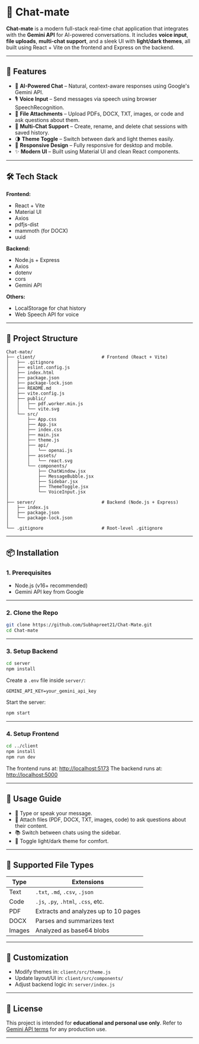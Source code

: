 # 💬 Chat-mate

**Chat-mate** is a modern full-stack real-time chat application that integrates with the **Gemini API** for AI-powered conversations. It includes **voice input**, **file uploads**, **multi-chat support**, and a sleek UI with **light/dark themes**, all built using React + Vite on the frontend and Express on the backend.

---

## 🚀 Features

* 🤖 **AI-Powered Chat** – Natural, context-aware responses using Google's Gemini API.
* 🎙️ **Voice Input** – Send messages via speech using browser SpeechRecognition.
* 📎 **File Attachments** – Upload PDFs, DOCX, TXT, images, or code and ask questions about them.
* 📂 **Multi-Chat Support** – Create, rename, and delete chat sessions with saved history.
* 🌗 **Theme Toggle** – Switch between dark and light themes easily.
* 📱 **Responsive Design** – Fully responsive for desktop and mobile.
* ✨ **Modern UI** – Built using Material UI and clean React components.

---

## 🛠 Tech Stack

**Frontend:**

* React + Vite
* Material UI
* Axios
* pdfjs-dist
* mammoth (for DOCX)
* uuid

**Backend:**

* Node.js + Express
* Axios
* dotenv
* cors
* Gemini API

**Others:**

* LocalStorage for chat history
* Web Speech API for voice

---

## 📁 Project Structure

```text
Chat-mate/
├── client/                         # Frontend (React + Vite)
│   ├── .gitignore
│   ├── eslint.config.js
│   ├── index.html
│   ├── package.json
│   ├── package-lock.json
│   ├── README.md
│   ├── vite.config.js
│   ├── public/
│   │   ├── pdf.worker.min.js
│   │   └── vite.svg
│   └── src/
│       ├── App.css
│       ├── App.jsx
│       ├── index.css
│       ├── main.jsx
│       ├── theme.js
│       ├── api/
│       │   └── openai.js
│       ├── assets/
│       │   └── react.svg
│       └── components/
│           ├── ChatWindow.jsx
│           ├── MessageBubble.jsx
│           ├── Sidebar.jsx
│           ├── ThemeToggle.jsx
│           └── VoiceInput.jsx
│
├── server/                         # Backend (Node.js + Express)
│   ├── index.js
│   ├── package.json
│   └── package-lock.json
│
└── .gitignore                      # Root-level .gitignore
```

---

## 📦 Installation

### 1. Prerequisites

* Node.js (v16+ recommended)
* Gemini API key from Google

---

### 2. Clone the Repo

```bash
git clone https://github.com/Subhapreet21/Chat-Mate.git
cd Chat-mate
```

---

### 3. Setup Backend

```bash
cd server
npm install
```

Create a `.env` file inside `server/`:

```env
GEMINI_API_KEY=your_gemini_api_key
```

Start the server:

```bash
npm start
```

---

### 4. Setup Frontend

```bash
cd ../client
npm install
npm run dev
```

The frontend runs at: [http://localhost:5173](http://localhost:5173)
The backend runs at: [http://localhost:5000](http://localhost:5000)

---

## 🧪 Usage Guide

* 💬 Type or speak your message.
* 📄 Attach files (PDF, DOCX, TXT, images, code) to ask questions about their content.
* 📚 Switch between chats using the sidebar.
* 🌈 Toggle light/dark theme for comfort.

---

## 📂 Supported File Types

| Type   | Extensions                           |
| ------ | ------------------------------------ |
| Text   | `.txt`, `.md`, `.csv`, `.json`       |
| Code   | `.js`, `.py`, `.html`, `.css`, etc.  |
| PDF    | Extracts and analyzes up to 10 pages |
| DOCX   | Parses and summarizes text           |
| Images | Analyzed as base64 blobs             |

---

## 🧩 Customization

* Modify themes in: `client/src/theme.js`
* Update layout/UI in: `client/src/components/`
* Adjust backend logic in: `server/index.js`

---

## 📄 License

This project is intended for **educational and personal use only**.
Refer to [Gemini API terms](https://ai.google.dev/) for any production use.

---

